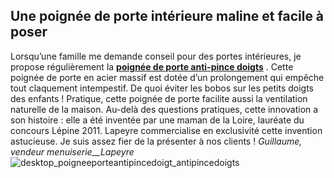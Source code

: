 ## Une poignée de porte intérieure maline et facile à poser
Lorsqu’une famille me demande conseil pour des portes intérieures, je propose régulièrement la   [**poignée de porte anti-pince doigts**](/Poignee-anti-pince-doigt-a-condamnation-FPC384029) . Cette poignée de porte en acier massif est dotée d’un prolongement qui empêche tout claquement intempestif. De quoi éviter les bobos sur les petits doigts des enfants ! Pratique, cette poignée de porte facilite aussi la ventilation naturelle de la maison.
Au-delà des questions pratiques, cette innovation a son histoire : elle a été inventée par une maman de la Loire, lauréate du concours Lépine 2011. Lapeyre commercialise en exclusivité cette invention astucieuse. Je suis assez fier de la présenter à nos clients !
_Guillaume, vendeur menuiserie__Lapeyre_
![desktop_poigneeporteantipincedoigt_antipincedoigts](//statics.lapeyre.fr/img/contrib/2bdd4da30020913b/desktop_poigneeporteantipincedoigt_antipincedoigts.jpg)
##